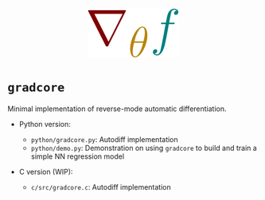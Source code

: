 <p align="center">
  <img src="https://raw.githubusercontent.com/cnmy-ro/gradcore/main/docs/logo.png">
</p>


# `gradcore`


Minimal implementation of reverse-mode automatic differentiation.

- Python version:
	- `python/gradcore.py`: Autodiff implementation
	- `python/demo.py`: Demonstration on using `gradcore` to build and train a simple NN regression model

- C version (WIP): 
	- `c/src/gradcore.c`: Autodiff implementation